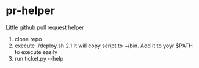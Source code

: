 # pr-helper
Little github pull request helper

1.   clone repo
2.   execute ./deploy.sh
2.1  It will copy script to ~/bin. Add it to yoyr $PATH to execute easily
3.   run ticket.py --help
